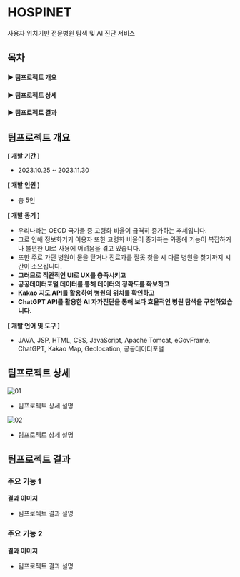 # HOSPINET
사용자 위치기반 전문병원 탐색 및 AI 진단 서비스

## 목차
#### ▶ 팀프로젝트 개요   
#### ▶ 팀프로젝트 상세   
#### ▶ 팀프로젝트 결과

## 팀프로젝트 개요
**[ 개발 기간 ]**   
- 2023.10.25 ~ 2023.11.30

**[ 개발 인원 ]**
- 총 5인

**[ 개발 동기 ]**
- 우리나라는 OECD 국가들 중 고령화 비율이 급격히 증가하는 추세입니다.
- 그로 인해 정보화기기 이용자 또한 고령화 비율이 증가하는 와중에 기능이 복잡하거나 불편한 UI로 사용에 어려움을 겪고 있습니다.
- 또한 주로 가던 병원이 문을 닫거나 진료과를 잘못 찾을 시 다른 병원을 찾기까지 시간이 소요됩니다.   
- **그러므로 직관적인 UI로 UX를 충족시키고**
- **공공데이터포털 데이터를 통해 데이터의 정확도를 확보하고**
- **Kakao 지도 API를 활용하여 병원의 위치를 확인하고**
- **ChatGPT API를 활용한 AI 자가진단을 통해 보다 효율적인 병원 탐색을 구현하였습니다.**

**[ 개발 언어 및 도구 ]**
- JAVA, JSP, HTML, CSS, JavaScript, Apache Tomcat, eGovFrame, ChatGPT, Kakao Map, Geolocation, 공공데이터포털

## 팀프로젝트 상세
![01](https://github.com/user-attachments/assets/2e2afd2f-eae1-49d0-98e3-fcb581594bf4)
- 팀프로젝트 상세 설명
  
![02](https://github.com/user-attachments/assets/8aee4601-32c7-4598-bc6a-b1722d22ec58)
- 팀프로젝트 상세 설명

## 팀프로젝트 결과
### 주요 기능 1
**결과 이미지**
- 팀프로젝트 결과 설명
### 주요 기능 2
**결과 이미지**
- 팀프로젝트 결과 설명
